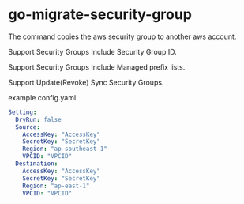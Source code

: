 # go-migrate-security-group

The command copies the aws security group to another aws account.

Support Security Groups Include Security Group ID.

Support Security Groups Include Managed prefix lists.

Support Update(Revoke) Sync Security Groups.

example config.yaml
```yaml
Setting:
  DryRun: false
  Source:
    AccessKey: "AccessKey"
    SecretKey: "SecretKey"
    Region: "ap-southeast-1"
    VPCID: "VPCID"
  Destination:
    AccessKey: "AccessKey"
    SecretKey: "SecretKey"
    Region: "ap-east-1"
    VPCID: "VPCID"
```
